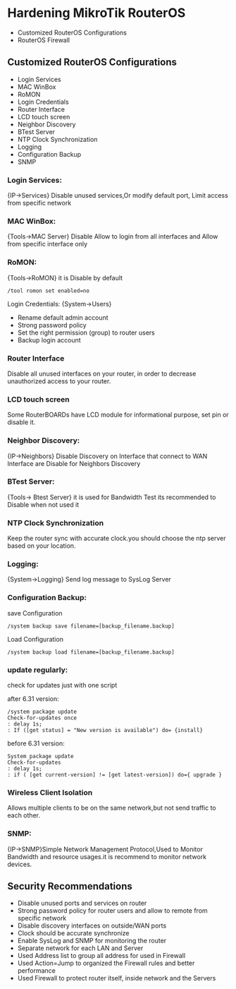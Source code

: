 # Hardening MikroTik RouterOS

<ul>
<li>Customized RouterOS Configurations</li>
<li>RouterOS Firewall</li>
</ul>

## Customized RouterOS Configurations

<ul>
<li>Login Services</li>
<li>MAC WinBox</li>
<li>RoMON</li>
<li>Login Credentials</li>
<li>Router Interface</li>
<li>LCD touch screen</li>
<li>Neighbor Discovery</li>
<li>BTest Server</li>
<li>NTP Clock Synchronization</li>
<li>Logging</li>
<li>Configuration Backup</li>
<li>SNMP</li>
</ul>



### Login Services: 
{IP->Services} Disable unused services,Or modify default port, Limit access from specific network


### MAC WinBox: 
{Tools->MAC Server} Disable Allow to login from all interfaces and Allow from specific interface only


### RoMON: 
{Tools->RoMON} it is Disable by default

    /tool romon set enabled=no


Login Credentials: 
{System->Users}
<ul>
<li> Rename default admin account</li>
<li> Strong password policy</li>
<li> Set the right permission (group) to router users</li>
<li> Backup login account</li>
</ul>

### Router Interface
Disable all unused interfaces on your router, in order to decrease unauthorized access to your router.



### LCD touch screen
Some RouterBOARDs have LCD module for informational purpose, set pin or disable it.



### Neighbor Discovery: 
{IP->Neighbors} Disable Discovery on Interface that connect to WAN Interface are Disable for Neighbors Discovery


### BTest Server: 
{Tools-> Btest Server} it is used for Bandwidth Test its recommended to Disable when not used it


### NTP Clock Synchronization
Keep the router sync with accurate clock.you should choose the ntp server based on your location.



### Logging:
{System->Logging} Send log message to SysLog Server


### Configuration Backup:

save Configuration

    /system backup save filename=[backup_filename.backup]

Load Configuration

    /system backup load filename=[backup_filename.backup]




### update regularly:
check for updates just with one script

after 6.31 version:

    /system package update
    Check-for-updates once
    : delay 1s;
    : If ([get status] = "New version is available") do= {install}


before 6.31 version:

    System package update
    Check-for-updates
    : delay 1s;
    : if ( [get current-version] != [get latest-version]) do={ upgrade }




### Wireless Client Isolation
Allows multiple clients to be on the same network,but not send traffic to each other.



### SNMP: 
{IP->SNMP}Simple Network Management Protocol,Used to Monitor Bandwidth and resource usages.it is recommend to monitor network devices.





## Security Recommendations
<ul>
<li> Disable unused ports and services on router</li>
<li> Strong password policy for router users and allow to remote from specific network</li>
<li> Disable discovery interfaces on outside/WAN ports</li>
<li> Clock should be accurate synchronize</li>
<li> Enable SysLog and SNMP for monitoring the router</li>
<li> Separate network for each LAN and Server</li>
<li> Used Address list to group all address for used in Firewall</li>
<li> Used Action=Jump to organized the Firewall rules and better performance</li>
<li> Used Firewall to protect router itself, inside network and the Servers</li>
</ul>

